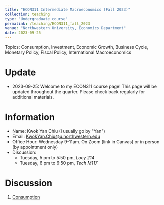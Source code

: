 ```yaml
---
title: "ECON311 Intermediate Macroeconomics (Fall 2023)"
collection: teaching
type: "Undergraduate course"
permalink: /teaching/ECON311_fall_2023
venue: "Northwestern University, Economics Department"
date: 2023-09-25
---
```


Topics: Consumption, Investment, Economic Growth, Business Cycle, Monetary Policy, Fiscal Policy, International Macroeconomics 

Update
======

- 2023-09-25: Welcome to my ECON311 course page! This page will be updated throughout the quarter. Please check back regularly for additional materials.

Information
======

- Name: Kwok Yan Chiu (I usually go by "Yan")
- Email: KwokYan.Chiu@u.northwestern.edu
- Office Hour: Wednesday 9-11am. On Zoom (link in Canvas) or in person (by appointment only)
- Discussion:
    - Tuesday, 5 pm to 5:50 pm, *Locy 214*
    - Tuesday, 6 pm to 6:50 pm, *Tech M117*

Discussion
======

1. [Consumption](https://yanchiu-macro.github.io/ECON311_fall_2023/consumption.md)